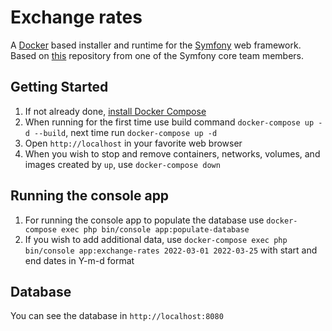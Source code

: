# Exchange rates

A [Docker](https://www.docker.com/) based installer and runtime for the [Symfony](https://symfony.com) web framework.  
Based on [this](https://github.com/dunglas/symfony-docker) repository from one of the Symfony core team members.

## Getting Started

1. If not already done, [install Docker Compose](https://docs.docker.com/compose/install/)
2. When running for the first time use build command `docker-compose up -d --build`, next time
   run `docker-compose up -d`
3. Open `http://localhost` in your favorite web browser
4. When you wish to stop and remove containers, networks, volumes, and images created by `up`, use `docker-compose down`


## Running the console app

1. For running the console app to populate the database use `docker-compose exec php bin/console app:populate-database`
2. If you wish to add additional data, use `docker-compose exec php bin/console app:exchange-rates 2022-03-01 2022-03-25` with start and end dates in Y-m-d format

## Database
You can see the database in `http://localhost:8080`
